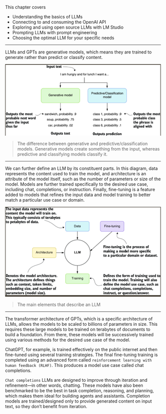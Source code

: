 This chapter covers
- Understanding the basics of LLMs
- Connecting to and consuming the OpenAI API
- Exploring and using open source LLMs with LM Studio
- Prompting LLMs with prompt engineering
- Choosing the optimal LLM for your specific needs

---
LLMs and GPTs are generative models, which means they are trained to generate rather than predict or classify content.

![The difference between generative and predictive/classification models](2.1.png)

> The difference between generative and predictive/classification models. Generative models create something from the input, whereas predictive and classifying models classify it.

---
We can further define an LLM by its constituent parts. In this diagram, data represents the content used to train the model, and architecture is an attribute of the model itself, such as the number of parameters or size of the model. Models are further trained specifically to the desired use case, including chat, completions, or instruction. Finally, fine-tuning is a feature added to models that refines the input data and model training to better match a particular use case or domain.

![The main elements that describe an LLM](2.2.png)
> The main elements that describe an LLM

---
The transformer architecture of GPTs, which is a specific architecture of LLMs, allows the models to be scaled to billions of parameters in size. This requires these large models to be trained on terabytes of documents to build a foundation. From there, these models will be successively trained using various methods for the desired use case of the model.

ChatGPT, for example, is trained effectively on the public internet and then fine-tuned using several training strategies. The final fine-tuning training is completed using an advanced form called `reinforcement learning with human feedback (RLHF)`. This produces a model use case called chat completions.

`Chat completions` LLMs are designed to improve through iteration and refinement—in other words, chatting. These models have also been benchmarked to be the best in task completion, reasoning, and planning, which makes them ideal for building agents and assistants. Completion models are trained/designed only to provide generated content on input text, so they don’t benefit from iteration.